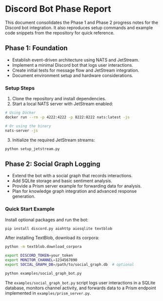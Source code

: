 # Discord Bot Phase Report

This document consolidates the Phase 1 and Phase 2 progress notes for the Discord bot integration. It also reproduces setup commands and example code snippets from the repository for quick reference.

## Phase 1: Foundation

- Establish event-driven architecture using NATS and JetStream.
- Implement a minimal Discord bot that logs user interactions.
- Create initial tests for message flow and JetStream integration.
- Document environment setup and hardware considerations.

### Setup Steps

1. Clone the repository and install dependencies.
2. Start a local NATS server with JetStream enabled:

```bash
# Using Docker
docker run --rm -p 4222:4222 -p 8222:8222 nats:latest -js

# Or using the binary
nats-server -js
```

3. Initialize the required JetStream streams:

```bash
python setup_jetstream.py
```

## Phase 2: Social Graph Logging

- Extend the bot with a social graph that records interactions.
- Add SQLite storage and basic sentiment analysis.
- Provide a Prism server example for forwarding data for analysis.
- Plan for knowledge graph integration and advanced response generation.

### Quick Start Example

Install optional packages and run the bot:

```bash
pip install discord.py aiohttp aiosqlite textblob
```

After installing TextBlob, download its corpora:

```bash
python -m textblob.download_corpora

export DISCORD_TOKEN=your_token
export MONITOR_CHANNEL=1234567890
export SOCIAL_GRAPH_DB=/path/to/social_graph.db  # optional

python examples/social_graph_bot.py
```

The `examples/social_graph_bot.py` script logs user interactions in a SQLite database, monitors channel activity, and forwards data to a Prism endpoint implemented in `examples/prism_server.py`.
